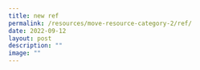 ```yaml
---
title: new ref
permalink: /resources/move-resource-category-2/ref/
date: 2022-09-12
layout: post
description: ""
image: ""
---
```

